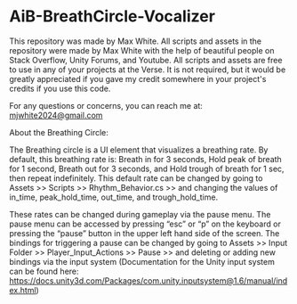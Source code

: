 # AiB-BreathCircle-Vocalizer
This repository was made by Max White. All scripts and assets in the repository were made by Max White with the help of beautiful people on Stack Overflow, Unity Forums, and Youtube. All scripts and assets are free to use in any of your projects at the Verse. It is not required, but it would be greatly appreciated if you gave my credit somewhere in your project's credits if you use this code.

For any questions or concerns, you can reach me at: mjwhite2024@gmail.com

About the Breathing Circle:

The Breathing circle is a UI element that visualizes a breathing rate. By default, this breathing rate is: Breath in for 3 seconds, Hold peak of breath for 1 second, Breath out for 3 seconds, and Hold trough of breath for 1 sec, then repeat indefinitely. This default rate can be changed by going to Assets >> Scripts >> Rhythm_Behavior.cs >> and changing the values of in_time, peak_hold_time, out_time, and trough_hold_time.

These rates can be changed during gameplay via the pause menu. The pause menu can be accessed by pressing “esc” or “p” on the keyboard or pressing the “pause” button in the upper left hand side of the screen. The bindings for triggering a pause can be changed by going to Assets >> Input Folder >> Player_Input_Actions >> Pause >> and deleting or adding new bindings via the input system (Documentation for the Unity input system can be found here: https://docs.unity3d.com/Packages/com.unity.inputsystem@1.6/manual/index.html)
